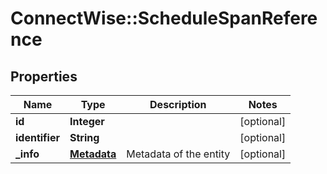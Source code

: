# ConnectWise::ScheduleSpanReference

## Properties
Name | Type | Description | Notes
------------ | ------------- | ------------- | -------------
**id** | **Integer** |  | [optional] 
**identifier** | **String** |  | [optional] 
**_info** | [**Metadata**](Metadata.md) | Metadata of the entity | [optional] 


